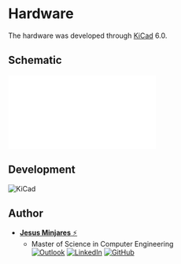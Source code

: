 # Hardware

The hardware was developed through [KiCad](https://www.kicad.org) 6.0. 

## Schematic
![schematic](schematic.pdf)

## Development
![KiCad](https://img.shields.io/static/v1?label=&message=KiCad%206.0&color=white&logo=data:image/png;base64,iVBORw0KGgoAAAANSUhEUgAAAGwAAAAoCAYAAAAbrx%2B3AAAIUklEQVR42u2aA3RkSxPH%2B2lsI7Zt27aTZ9u2bdu2jeDZWNtGnEl%2FXTlnNbl9J7kzmcx%2BO%2F9z6r3dnb49t%2Fs3XV1d1cgttzjJIEFavQTpkFuurSpfVLjwBPQnvhBhsKUnov9qA1EFcsv1lO%2BJMicuQOMAan%2BzXIAmKgJQEWKVWzyhwr9WrAxpdZZ92iboB0BM1tvF%2BwXaCOWB9QghoRuPlWSamLM8I0%2FCzrT%2FTlFhGrCVp8v2tpPpEq9wE7ISmZTLYXKiSl7AMWWvOsXeOiGPCuzjk9JxdOkrU8AUprTbELPcwGAiYyvecoqV1j6GN5wzfZVtOVeOq%2BoeIm3ePGSA8WXepWJZQDuT8XjKKJcABlZQ8xR%2B%2FrhKvOBMX7zwTB%2F80vFluLj2cfjMTmByJY%2BnDuGJdVECgdwX9mjkwhKpwo4xhx%2BLmUymi7%2BaFdizby7Gfy7YSrWbH%2FqDcfKzW96Hz1ntubcW49T6d22B5ALsCJHUr0LtlfucMbh99fSBHzOq96%2F5Ua5Puo7HU4W73ArjywI4A%2Bs4%2BytM0%2BQkxkVdHzFO8EmX9WI2ffT1apxU8w60dSgwkcy7XB%2FY%2FC9lwIym86n4nC%2F3hKPD4cgVJBR6cgaWUvcupmnN%2BkHGyU2uewcvXLoD0%2FTZd2twQtXb0NaRwPgKj%2BxHYVAczSIQexW4CDAPzsDiK9%2BGlcSo%2F5ZsnzaxcZVv4fc%2BX4lp%2BuH3TTi5lrKyuAMTa30rv7QDFgb3iED%2Fz8D%2BXTwd2MMv%2FIdpWrhsB85sfh%2FaORLY4RrfsvfYYJjCegY1vuWfKT2zn1Z5FbxiCGpasP%2FnWr%2BKL2DfO%2BSAXXnXL5imdRuHcHE3w35nJzCpJvZcNlgKY9pdpJli2pxITen6gMY%2FTcHtaxESGxDoUAJ2MgkyxsctmEk7d43hhlM%2Bh3YOBibRmUK7d1EHZzsrIjtKpIlHM9MREFHySVAjVga2iZUB7SKpTzV5Po58JuCCRSA1ZgqVga1gAok5D44fTgHWdNoXeNfgOGbS6JgFH3fRd6ww4kkAMvDrRjxhmWS0C2%2F%2BkRGYzJBwFTXyC6j7xZ6oD85rIqlvpUyfeC24U%2FLD2El3uUcPq32K3xZITRnIpiRapTnzAeKmdzMcN8bVPiXvQMQ6Z8DAza3fNISZZCEPXnjTjzNaQZfc%2BhOm6SIKMENQ8yLawMTK4HZkh%2BSm5Fs4BC%2BTCkPSVYgiWI3ggm31A%2BDmBNiKNbvwgqXbMU23PfrnjF3eqVf0zQqYQKDwYRnwGGxvdu8jYceMcok4hcqgFqazlTGkYyOH%2FhwHjEWQxZjVHnXK5bMDJlL41LC7Q%2Ful8sx9av%2FVYwhqWQyHbI1vxWfGkM4ttO%2FXBzb%2Bi6yk9i56Az5zSWAff7ManptTYGJt1Jm0QWm8Cl9BDhCPp4%2FU%2BdUMiFShx8LeY51U0fiUfkB7Bz5fE7yvH3UoAKe5UQLhcoSk6j2BCPTrNGDQtO2srwDCnAIjL34FbVBKc9bDyAk6SqSNpbpFuX%2FzvuAo8WqWd33QaWE9TSvW7MZZLe%2FPJ7CHHM2Gx1NGTIX0iqAukTLsRJEq5Hiy8o6jvQN4gD0PkyzMV7R25KgQNu%2FAQN%2F9tB7C9blziZrIs2mDUnkWvIDs12EkrK%2FSeJe8B5mS2e41Um30hXs6MoV2bWJqQ%2F59C3yP04ANDo1jCwvNx19ZOGfAhHK%2FetqgtH7VvcgeiUQmSm6SCzAhZf%2BC4Ohnp2c67n%2F2H9byy%2Fk3%2FjAHwNhrRnAo5V6klKrJ%2BW4x9OMYYBId9YflW%2FGV04FBdv5TUi6haWh4HDee9oXDgYEMwa3LaQODLAWnA7M56362JDIJz9%2BE7IdUG3Ox3Jj5oG1gYj3dE1R9Oy%2B5xLSG96Yy8TStWrcbZ7d%2B4HBgckPSTdSzGLhF2B9mp8PJvrKNMrm9MPnW6asZuEQBzSVCpmbekr8Vx36Ct%2B0YxTT1%2FbIBghCHAoPsAcnjjdAHl3ClrcBCqos5HyGREU1JbKD1tSdPyAEYmyewwHfOW3nlxEt78cQEPQh56rWFDgUGkhuTb4SBsJ%2FJZCpkJQin9xxQNSThuqdYQwXGUI2GTP9MgCk9c5%2Bmln%2FMpPxjJYHEI8dpBcxbHvmD9VANk%2B9AYCCBLqD%2BV1sFTMiCK0wZdytM2Y%2Fq%2FGt%2FsnZTYkVIN6w4ku9bz9QH3BMRCvUp0AZY8WWexSRVtWQmwAjsfLb303gWvES%2Bv0eijjhZ7VX0GslhTjjtigDYu5%2BvZAlCJnDz6V86DNge12gIblthT1QHexe4IoDK2jbsmBFKNp0KDMThmMAJGNy%2FYAsmGIBBEPIuXr1uENO0dsMgLuz88IBnTruyH1MEpRd2YCCBwlsfUP%2BHPZOh9i5%2BE8JwKIHYH9bHXIL2E1QXyOrdYG%2B%2FckPKzazAYDXQZLFM4rz2DxmhXXffb5hNUJbJ3i99ddXdv2Ca7nj8LxowawlhQJRAhGrG0M4tkIDdU%2FHlSZQRxN0ttfUcgCWR3jLGvcmUeS%2FDvhkOkeEM%2B2V0t1AoZQX28ntLoe5FtdseY655HXfRt%2FA5q33y7ZqpSzkQPX7Wu4barvfnDTip5m0KMOZMhUwffxlcFqW5L1JB3g5pJ7hlC6dbptKwVBt7EZm4BdMAh3SskxtSb4VDttor71loY206v7oBhBQKNF1iuT7hUqYfhDG4dTUEURAkqcw5TzL1S%2B6h%2FAHHCxe4qm3%2FRVKKhPDLFkgM2QKxOf8oCBwESq%2FZXR8Q648SGRIh6ADXBoGHgy7bmMn7JIPBPow46GAE5hZJvVwGk%2BOXeAmxy1zELp0CpjSl3uImxHAZX%2BNd9CI5UL7lWlb8MgQEyC23Dkb9DyzRPzoBjvqGAAAAAElFTkSuQmCC&logoWidth=35&logoHeight=40)


## Author
* [**Jesus Minjares** :zap:](https://github.com/jminjares4)<br>
  * Master of Science in Computer Engineering<br>
[![Outlook](https://img.shields.io/badge/Microsoft_Outlook-0078D4?style=for-the-badge&logo=microsoft-outlook&logoColor=white&style=flat)](mailto:jminjares4@miners.utep.edu) 
[![LinkedIn](https://img.shields.io/badge/LinkedIn-0077B5?style=for-the-badge&logo=linkedin&logoColor=white&style=flat)](https://www.linkedin.com/in/jesusminjares/) [![GitHub](https://img.shields.io/badge/GitHub-100000?style=for-the-badge&logo=github&logoColor=white&style=flat)](https://github.com/jminjares4)

